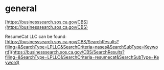 # general

[https://businesssearch.sos.ca.gov/CBS](https://businesssearch.sos.ca.gov/CBS)

ResumeCat LLC can be found: [https://businesssearch.sos.ca.gov/CBS/SearchResults?filing=&SearchType=LPLLC&SearchCriteria=nases&SearchSubType=Keyword](https://businesssearch.sos.ca.gov/CBS/SearchResults?filing=&SearchType=LPLLC&SearchCriteria=resumecat&SearchSubType=Keyword)







